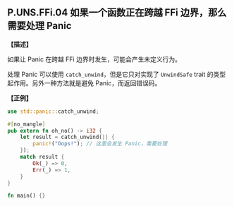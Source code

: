 ## P.UNS.FFi.04 如果一个函数正在跨越 FFi 边界，那么需要处理 Panic

**【描述】**

如果让 Panic 在跨越 FFi 边界时发生，可能会产生未定义行为。

处理 Panic 可以使用 `catch_unwind`，但是它只对实现了 `UnwindSafe` trait 的类型起作用。另外一种方法就是避免 Panic，而返回错误码。

**【正例】**

```rust
use std::panic::catch_unwind;

#[no_mangle]
pub extern fn oh_no() -> i32 {
    let result = catch_unwind(|| {
        panic!("Oops!"); // 这里会发生 Panic，需要处理
    });
    match result {
        Ok(_) => 0,
        Err(_) => 1,
    }
}

fn main() {}
```
